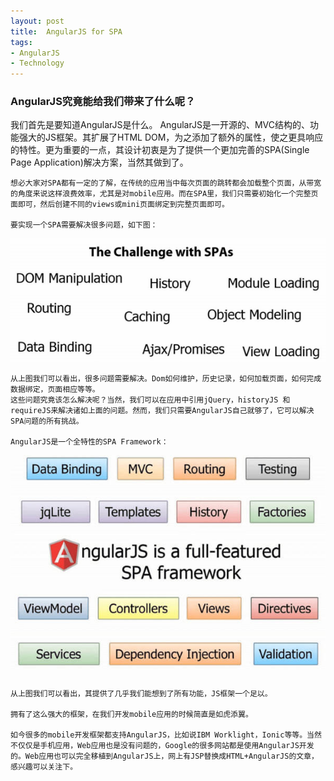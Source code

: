```yaml
---
layout: post
title:  AngularJS for SPA
tags:
- AngularJS
- Technology
---
```


<h3>AngularJS究竟能给我们带来了什么呢？</h3>
    我们首先是要知道AngularJS是什么。
    AngularJS是一开源的、MVC结构的、功能强大的JS框架。其扩展了HTML DOM，为之添加了额外的属性，使之更具响应的特性。更为重要的一点，其设计初衷是为了提供一个更加完善的SPA(Single Page Application)解决方案，当然其做到了。

    想必大家对SPA都有一定的了解，在传统的应用当中每次页面的跳转都会加载整个页面，从带宽的角度来说这样浪费效率，尤其是对mobile应用。而在SPA里，我们只需要初始化一个完整页面即可，然后创建不同的views或mini页面绑定到完整页面即可。
    
    要实现一个SPA需要解决很多问题，如下图：

<p><img class="img-responsive" src="/static/img/folder2/angularjs1.jpg" alt="Challenge with SPAs" /></p>

    从上图我们可以看出，很多问题需要解决。Dom如何维护，历史记录，如何加载页面，如何完成数据绑定，页面相应等等。
    这些问题究竟该怎么解决呢？当然，我们可以在应用中引用jQuery，historyJS 和requireJS来解决诸如上面的问题。然而，我们只需要AngularJS自己就够了，它可以解决SPA问题的所有挑战。
    
    AngularJS是一个全特性的SPA Framework：

<p><img class="img-responsive" src="/static/img/folder2/angularjs2.jpg" alt="Challenge with SPAs" /></p>

    从上图我们可以看出，其提供了几乎我们能想到了所有功能，JS框架一个足以。
    
    拥有了这么强大的框架，在我们开发mobile应用的时候简直是如虎添翼。
    
    如今很多的mobile开发框架都支持AngularJS，比如说IBM Worklight，Ionic等等。当然不仅仅是手机应用，Web应用也是没有问题的，Google的很多网站都是使用AngularJS开发的。Web应用也可以完全移植到AngularJS上，网上有JSP替换成HTML+AngularJS的文章，感兴趣可以关注下。
